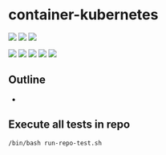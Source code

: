 # container-kubernetes

![](https://img.shields.io/badge/language-shell-blue)
![](https://img.shields.io/badge/technology-docker,%20kubernetes-blue)
![](https://img.shields.io/badge/development%20year-2020-orange)

![](https://img.shields.io/github/languages/top/shijiansu/docker-kubernetes)
![](https://img.shields.io/github/languages/count/shijiansu/docker-kubernetes)
![](https://img.shields.io/github/languages/code-size/shijiansu/docker-kubernetes)
![](https://img.shields.io/github/repo-size/shijiansu/docker-kubernetes)
![](https://img.shields.io/github/last-commit/shijiansu/docker-kubernetes?color=red)

## Outline

- 

## Execute all tests in repo

`/bin/bash run-repo-test.sh`
